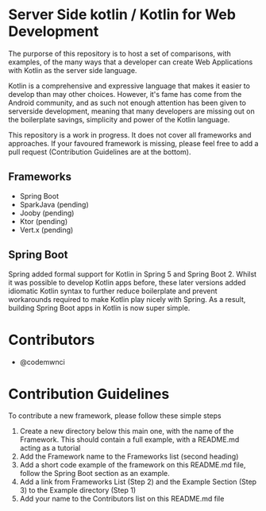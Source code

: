 # Server Side kotlin / Kotlin for Web Development
The purporse of this repository is to host a set of comparisons, with examples, of the many ways that a developer can create Web Applications with Kotlin as the server side language. 

Kotlin is a comprehensive and expressive language that makes it easier to develop than may other choices. However, it's fame has come from the Android community, and as such not enough attention has been given to serverside development, meaning that many developers are missing out on the boilerplate savings, simplicity and power of the Kotlin language.

This repository is a work in progress. It does not cover all frameworks and approaches. If your favoured framework is missing, please feel free to add a pull request (Contribution Guidelines are at the bottom).

## Frameworks
- Spring Boot
- SparkJava (pending)
- Jooby (pending)
- Ktor (pending)
- Vert.x (pending)


## Spring Boot
Spring added formal support for Kotlin in Spring 5 and Spring Boot 2. Whilst it was possible to develop Kotlin apps before, these later versions added idiomatic Kotlin syntax to further reduce boilerplate and prevent workarounds required to make Kotlin play nicely with Spring. As a result, building Spring Boot apps in Kotlin is now super simple.




# Contributors
- @codemwnci


# Contribution Guidelines
To contribute a new framework, please follow these simple steps
1. Create a new directory below this main one, with the name of the Framework. This should contain a full example, with a README.md acting as a tutorial
1. Add the Framework name to the Frameworks list (second heading)
1. Add a short code example of the framework on this README.md file, follow the Spring Boot section as an example. 
1. Add a link from Frameworks List (Step 2) and the Example Section (Step 3) to the Example directory (Step 1)
1. Add your name to the Contributors list on this README.md file

